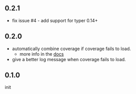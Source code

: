 ## 0.2.1

- fix issue #4 - add support for typer 0.14+

## 0.2.0

- automatically combine coverage if coverage fails to load.
  - more info in the [docs](https://coverage.readthedocs.io/en/coverage-5.5/cmd.html#combining-data-files-coverage-combine)
- give a better log message when coverage fails to load.

## 0.1.0

init
